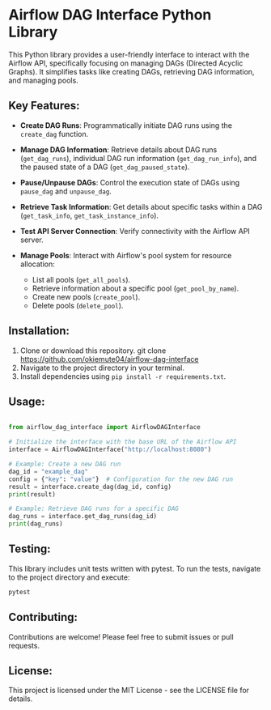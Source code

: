 # Airflow DAG Interface Python Library

This Python library provides a user-friendly interface to interact with the Airflow API, specifically focusing on managing DAGs (Directed Acyclic Graphs). It simplifies tasks like creating DAGs, retrieving DAG information, and managing pools.

## Key Features:

- **Create DAG Runs**: Programmatically initiate DAG runs using the `create_dag` function.
  
- **Manage DAG Information**: Retrieve details about DAG runs (`get_dag_runs`), individual DAG run information (`get_dag_run_info`), and the paused state of a DAG (`get_dag_paused_state`).
  
- **Pause/Unpause DAGs**: Control the execution state of DAGs using `pause_dag` and `unpause_dag`.
  
- **Retrieve Task Information**: Get details about specific tasks within a DAG (`get_task_info`, `get_task_instance_info`).
  
- **Test API Server Connection**: Verify connectivity with the Airflow API server.
  
- **Manage Pools**: Interact with Airflow's pool system for resource allocation:
  - List all pools (`get_all_pools`).
  - Retrieve information about a specific pool (`get_pool_by_name`).
  - Create new pools (`create_pool`).
  - Delete pools (`delete_pool`).
    
  

## Installation:

1. Clone or download this repository. git clone https://github.com/okiemute04/airflow-dag-interface
2. Navigate to the project directory in your terminal.
3. Install dependencies using `pip install -r requirements.txt`.

## Usage:

```python

from airflow_dag_interface import AirflowDAGInterface

# Initialize the interface with the base URL of the Airflow API
interface = AirflowDAGInterface("http://localhost:8080")

# Example: Create a new DAG run
dag_id = "example_dag"
config = {"key": "value"}  # Configuration for the new DAG run
result = interface.create_dag(dag_id, config)
print(result)

# Example: Retrieve DAG runs for a specific DAG
dag_runs = interface.get_dag_runs(dag_id)
print(dag_runs)
```




## Testing:

This library includes unit tests written with pytest. To run the tests, navigate to the project directory and execute:

```bash
pytest
```

## Contributing:

Contributions are welcome! Please feel free to submit issues or pull requests.

## License:

This project is licensed under the MIT License - see the LICENSE file for details.


